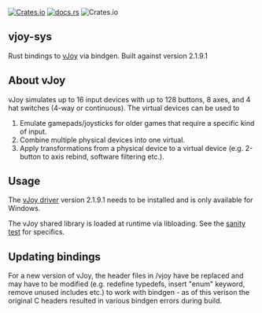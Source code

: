 [<img alt="Crates.io" src="https://img.shields.io/crates/v/vjoy-sys">](https://crates.io/crates/vjoy-sys)
[<img alt="docs.rs" src="https://img.shields.io/docsrs/vjoy-sys">](https://docs.rs/vjoy-sys/latest)
<img alt="Crates.io" src="https://img.shields.io/crates/l/vjoy-sys">

## vjoy-sys
Rust bindings to [vJoy](https://sourceforge.net/projects/vjoystick/files/Beta%202.x/2.1.9.1-160719/) via bindgen.
Built against version 2.1.9.1

## About vJoy
vJoy simulates up to 16 input devices with up to 128 buttons, 8 axes, and 4 hat switches (4-way or continuous).
The virtual devices can be used to 
1) Emulate gamepads/joysticks for older games that require a specific kind of input.
2) Combine multiple physical devices into one virtual.
3) Apply transformations from a physical device to a virtual device (e.g. 2-button to axis rebind, software filtering etc.).

## Usage
The [vJoy driver](https://sourceforge.net/projects/vjoystick/files/Beta%202.x/2.1.9.1-160719/) version 2.1.9.1 needs to be installed and is only available for Windows.

The vJoy shared library is loaded at runtime via libloading. See the [sanity test](tests/test.rs) for specifics.

## Updating bindings
For a new version of vJoy, the header files in /vjoy have be replaced and may have to be modified (e.g. redefine typedefs, insert "enum" keyword, remove unused includes etc.) to work with bindgen - as of this verison the original C headers resulted in various bindgen errors during build.
